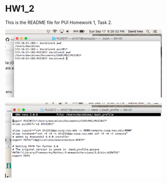 # HW1_2
This is the README file for PUI Homework 1, Task 2.


![Alt text](SCREENSHOTS/SCREENSHOT_PUI2017.png)

![Alt text](SCREENSHOTS/SCREENSHOT_BASH.png)


